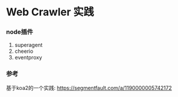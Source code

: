 # Web Crawler 实践

### node插件
1. superagent
2. cheerio
3. eventproxy



### 参考
基于koa2的一个实践: https://segmentfault.com/a/1190000005742172 
